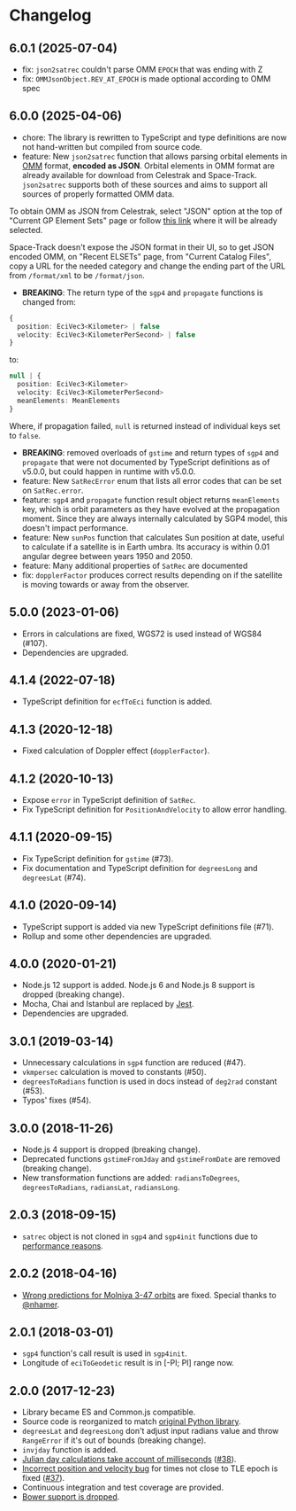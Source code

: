 # Changelog

## 6.0.1 (2025-07-04)

- fix: `json2satrec` couldn't parse OMM `EPOCH` that was ending with Z
- fix: `OMMJsonObject.REV_AT_EPOCH` is made optional according to OMM spec

## 6.0.0 (2025-04-06)

- chore: The library is rewritten to TypeScript and type definitions are now not hand-written
but compiled from source code.
- feature: New `json2satrec` function that allows parsing orbital elements in
[OMM](https://www.nasa.gov/wp-content/uploads/2017/12/orbit_data_messages.pdf) format,
**encoded as JSON**. Orbital elements in OMM format are already available for download
from Celestrak and Space-Track. `json2satrec` supports both of these sources and aims 
to support all sources of properly formatted OMM data.

To obtain OMM as JSON from Celestrak, select "JSON" option at the top of "Current GP
Element Sets" page or follow
[this link](https://celestrak.org/NORAD/elements/index.php?FORMAT=json) where it will
be already selected.

Space-Track doesn't expose the JSON format in their UI, so to get JSON encoded OMM,
on "Recent ELSETs" page, from "Current Catalog Files", copy a URL for the needed category
and change the ending part of the URL from `/format/xml` to be `/format/json`.
- **BREAKING**: The return type of the `sgp4` and `propagate` functions is changed from:
```ts
{
  position: EciVec3<Kilometer> | false
  velocity: EciVec3<KilometerPerSecond> | false
}
```
to:
```ts
null | {
  position: EciVec3<Kilometer>
  velocity: EciVec3<KilometerPerSecond>
  meanElements: MeanElements
}
```
Where, if propagation failed, `null` is returned instead of individual keys set to `false`.
- **BREAKING**: removed overloads of `gstime` and return types of `sgp4` and `propagate` that
were not documented by TypeScript definitions as of v5.0.0, but could happen in runtime with v5.0.0.
- feature: New `SatRecError` enum that lists all error codes that can be set on `SatRec.error`.
- feature: `sgp4` and `propagate` function result object returns `meanElements` key,
which is orbit parameters as they have evolved at the propagation moment. Since they are always
internally calculated by SGP4 model, this doesn't impact performance.
- feature: New `sunPos` function that calculates Sun position at date, useful to calculate if
a satellite is in Earth umbra. Its accuracy is within 0.01 angular degree between years
1950 and 2050.
- feature: Many additional properties of `SatRec` are documented
- fix: `dopplerFactor` produces correct results depending on if the satellite is moving
towards or away from the observer.

## 5.0.0 (2023-01-06)

- Errors in calculations are fixed, WGS72 is used instead of WGS84 (#107).
- Dependencies are upgraded.

## 4.1.4 (2022-07-18)

- TypeScript definition for `ecfToEci` function is added. 

## 4.1.3 (2020-12-18)

- Fixed calculation of Doppler effect (`dopplerFactor`).

## 4.1.2 (2020-10-13)

- Expose `error` in TypeScript definition of `SatRec`.
- Fix TypeScript definition for `PositionAndVelocity` to allow error handling.

## 4.1.1 (2020-09-15)

- Fix TypeScript definition for `gstime` (#73).
- Fix documentation and TypeScript definition for `degreesLong` and `degreesLat` (#74).

## 4.1.0 (2020-09-14)

- TypeScript support is added via new TypeScript definitions file (#71).
- Rollup and some other dependencies are upgraded.

## 4.0.0 (2020-01-21)

- Node.js 12 support is added. Node.js 6 and Node.js 8 support is dropped (breaking change).
- Mocha, Chai and Istanbul are replaced by [Jest](https://jestjs.io/).
- Dependencies are upgraded.

## 3.0.1 (2019-03-14)

- Unnecessary calculations in `sgp4` function are reduced (#47).
- `vkmpersec` calculation is moved to constants (#50).
- `degreesToRadians` function is used in docs instead of `deg2rad` constant (#53).
- Typos' fixes (#54).

## 3.0.0 (2018-11-26)

- Node.js 4 support is dropped (breaking change).
- Deprecated functions `gstimeFromJday` and `gstimeFromDate` are removed (breaking change).
- New transformation functions are added: `radiansToDegrees`, `degreesToRadians`, `radiansLat`, `radiansLong`.

## 2.0.3 (2018-09-15)

- `satrec` object is not cloned in `sgp4` and `sgp4init` functions due to [performance reasons](https://github.com/shashwatak/satellite-js/issues/45).

## 2.0.2 (2018-04-16)

- [Wrong predictions for Molniya 3-47 orbits](https://github.com/shashwatak/satellite-js/issues/43) are fixed. Special thanks to [@nhamer](https://github.com/nhamer).

## 2.0.1 (2018-03-01)

- `sgp4` function's call result is used in `sgp4init`.
- Longitude of `eciToGeodetic` result is in [-PI; PI] range now.

## 2.0.0 (2017-12-23)

- Library became ES and Common.js compatible.
- Source code is reorganized to match [original Python library](https://pypi.python.org/pypi/sgp4/).
- `degreesLat` and `degreesLong` don't adjust input radians value and throw `RangeError` if it's out of bounds (breaking change).
- `invjday` function is added.
- [Julian day calculations take account of milliseconds](https://github.com/shashwatak/satellite-js/issues/31)
([#38](https://github.com/shashwatak/satellite-js/pull/38)).
- [Incorrect position and velocity bug](https://github.com/shashwatak/satellite-js/issues/26) for times not close to TLE epoch is fixed ([#37](https://github.com/shashwatak/satellite-js/pull/37)).
- Continuous integration and test coverage are provided.
- [Bower support is dropped](https://github.com/shashwatak/satellite-js/issues/40).
